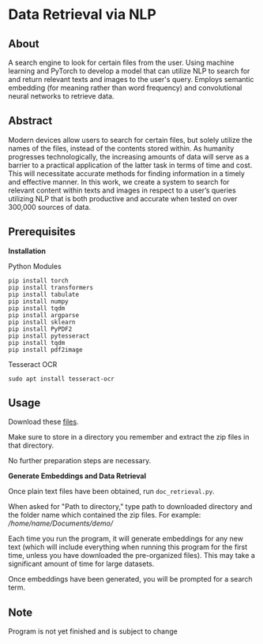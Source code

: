 # Data Retrieval via NLP

## About
A search engine to look for certain files from the user.
Using machine learning and PyTorch to develop a model that can utilize NLP to search for and return relevant texts and images to the user's query.
Employs semantic embedding (for meaning rather than word frequency) and convolutional neural networks to retrieve data.

## Abstract
Modern devices allow users to search for certain files, but solely utilize the names of the files, instead of the contents stored within. As humanity progresses technologically, the increasing amounts of data will serve as a barrier to a practical application of the latter task in terms of time and cost. This will necessitate accurate methods for finding information in a timely and effective manner. In this work, we create a system to search for relevant content within texts and images in respect to a user’s queries utilizing NLP that is both productive and accurate when tested on over 300,000 sources of data.

## Prerequisites

**Installation**

Python Modules

```
pip install torch
pip install transformers
pip install tabulate
pip install numpy
pip install tqdm
pip install argparse
pip install sklearn
pip install PyPDF2
pip install pytesseract
pip install tqdm
pip install pdf2image
```

Tesseract OCR

```
sudo apt install tesseract-ocr
```

## Usage

Download these [files](https://www.dropbox.com/sh/4gedwm2sc7ylsxf/AAB798H6sdVW4n9iV5TZWF5Qa?dl=0). 

Make sure to store in a directory you remember and extract the zip files in that directory. 

No further preparation steps are necessary.


**Generate Embeddings and Data Retrieval**

Once plain text files have been obtained, run `doc_retrieval.py`.

When asked for "Path to directory," type path to downloaded directory and the folder name which contained the zip files. 
For example: */home/name/Documents/demo/*

Each time you run the program, it will generate embeddings for any new text (which will include everything when running this program for the first time, unless you have downloaded the pre-organized files). This may take a significant amount of time for large datasets.

Once embeddings have been generated, you will be prompted for a search term. 


## Note

Program is not yet finished and is subject to change
